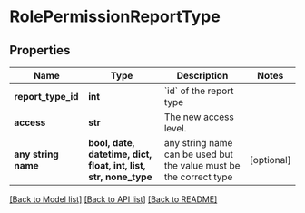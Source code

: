 # RolePermissionReportType


## Properties
Name | Type | Description | Notes
------------ | ------------- | ------------- | -------------
**report_type_id** | **int** | &#x60;id&#x60; of the report type | 
**access** | **str** | The new access level. | 
**any string name** | **bool, date, datetime, dict, float, int, list, str, none_type** | any string name can be used but the value must be the correct type | [optional]

[[Back to Model list]](../README.md#documentation-for-models) [[Back to API list]](../README.md#documentation-for-api-endpoints) [[Back to README]](../README.md)


